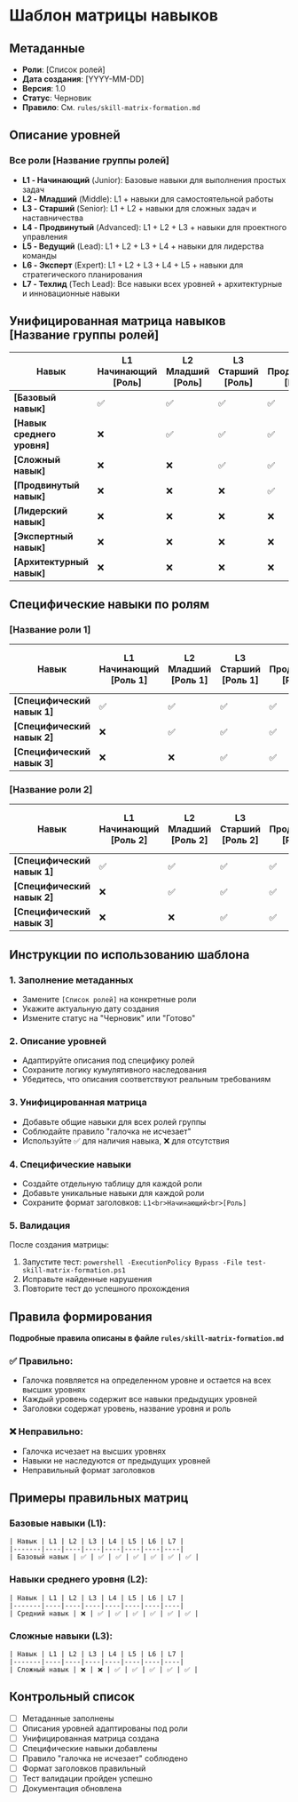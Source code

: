 # Шаблон матрицы навыков

## Метаданные

- **Роли**: [Список ролей]
- **Дата создания**: [YYYY-MM-DD]
- **Версия**: 1.0
- **Статус**: Черновик
- **Правило**: См. `rules/skill-matrix-formation.md`

## Описание уровней

### Все роли [Название группы ролей]
- **L1 - Начинающий** (Junior): Базовые навыки для выполнения простых задач
- **L2 - Младший** (Middle): L1 + навыки для самостоятельной работы
- **L3 - Старший** (Senior): L1 + L2 + навыки для сложных задач и наставничества
- **L4 - Продвинутый** (Advanced): L1 + L2 + L3 + навыки для проектного управления
- **L5 - Ведущий** (Lead): L1 + L2 + L3 + L4 + навыки для лидерства команды
- **L6 - Эксперт** (Expert): L1 + L2 + L3 + L4 + L5 + навыки для стратегического планирования
- **L7 - Техлид** (Tech Lead): Все навыки всех уровней + архитектурные и инновационные навыки

## Унифицированная матрица навыков [Название группы ролей]

| Навык | L1<br>Начинающий<br>[Роль] | L2<br>Младший<br>[Роль] | L3<br>Старший<br>[Роль] | L4<br>Продвинутый<br>[Роль] | L5<br>Ведущий<br>[Роль] | L6<br>Эксперт<br>[Роль] | L7<br>Техлид<br>[Роль] |
|-------|----|----|----|----|----|----|----|
| **[Базовый навык]** | ✅ | ✅ | ✅ | ✅ | ✅ | ✅ | ✅ |
| **[Навык среднего уровня]** | ❌ | ✅ | ✅ | ✅ | ✅ | ✅ | ✅ |
| **[Сложный навык]** | ❌ | ❌ | ✅ | ✅ | ✅ | ✅ | ✅ |
| **[Продвинутый навык]** | ❌ | ❌ | ❌ | ✅ | ✅ | ✅ | ✅ |
| **[Лидерский навык]** | ❌ | ❌ | ❌ | ❌ | ✅ | ✅ | ✅ |
| **[Экспертный навык]** | ❌ | ❌ | ❌ | ❌ | ❌ | ✅ | ✅ |
| **[Архитектурный навык]** | ❌ | ❌ | ❌ | ❌ | ❌ | ❌ | ✅ |

## Специфические навыки по ролям

### [Название роли 1]
| Навык | L1<br>Начинающий<br>[Роль 1] | L2<br>Младший<br>[Роль 1] | L3<br>Старший<br>[Роль 1] | L4<br>Продвинутый<br>[Роль 1] | L5<br>Ведущий<br>[Роль 1] | L6<br>Эксперт<br>[Роль 1] | L7<br>Техлид<br>[Роль 1] |
|-------|----|----|----|----|----|----|----|
| **[Специфический навык 1]** | ✅ | ✅ | ✅ | ✅ | ✅ | ✅ | ✅ |
| **[Специфический навык 2]** | ❌ | ✅ | ✅ | ✅ | ✅ | ✅ | ✅ |
| **[Специфический навык 3]** | ❌ | ❌ | ✅ | ✅ | ✅ | ✅ | ✅ |

### [Название роли 2]
| Навык | L1<br>Начинающий<br>[Роль 2] | L2<br>Младший<br>[Роль 2] | L3<br>Старший<br>[Роль 2] | L4<br>Продвинутый<br>[Роль 2] | L5<br>Ведущий<br>[Роль 2] | L6<br>Эксперт<br>[Роль 2] | L7<br>Техлид<br>[Роль 2] |
|-------|----|----|----|----|----|----|----|
| **[Специфический навык 1]** | ✅ | ✅ | ✅ | ✅ | ✅ | ✅ | ✅ |
| **[Специфический навык 2]** | ❌ | ✅ | ✅ | ✅ | ✅ | ✅ | ✅ |
| **[Специфический навык 3]** | ❌ | ❌ | ✅ | ✅ | ✅ | ✅ | ✅ |

## Инструкции по использованию шаблона

### 1. Заполнение метаданных
- Замените `[Список ролей]` на конкретные роли
- Укажите актуальную дату создания
- Измените статус на "Черновик" или "Готово"

### 2. Описание уровней
- Адаптируйте описания под специфику ролей
- Сохраните логику кумулятивного наследования
- Убедитесь, что описания соответствуют реальным требованиям

### 3. Унифицированная матрица
- Добавьте общие навыки для всех ролей группы
- Соблюдайте правило "галочка не исчезает"
- Используйте ✅ для наличия навыка, ❌ для отсутствия

### 4. Специфические навыки
- Создайте отдельную таблицу для каждой роли
- Добавьте уникальные навыки для каждой роли
- Сохраните формат заголовков: `L1<br>Начинающий<br>[Роль]`

### 5. Валидация
После создания матрицы:
1. Запустите тест: `powershell -ExecutionPolicy Bypass -File test-skill-matrix-formation.ps1`
2. Исправьте найденные нарушения
3. Повторите тест до успешного прохождения

## Правила формирования

**Подробные правила описаны в файле `rules/skill-matrix-formation.md`**

### ✅ Правильно:
- Галочка появляется на определенном уровне и остается на всех высших уровнях
- Каждый уровень содержит все навыки предыдущих уровней
- Заголовки содержат уровень, название уровня и роль

### ❌ Неправильно:
- Галочка исчезает на высших уровнях
- Навыки не наследуются от предыдущих уровней
- Неправильный формат заголовков

## Примеры правильных матриц

### Базовые навыки (L1):
```
| Навык | L1 | L2 | L3 | L4 | L5 | L6 | L7 |
|-------|----|----|----|----|----|----|----|
| Базовый навык | ✅ | ✅ | ✅ | ✅ | ✅ | ✅ | ✅ |
```

### Навыки среднего уровня (L2):
```
| Навык | L1 | L2 | L3 | L4 | L5 | L6 | L7 |
|-------|----|----|----|----|----|----|----|
| Средний навык | ❌ | ✅ | ✅ | ✅ | ✅ | ✅ | ✅ |
```

### Сложные навыки (L3):
```
| Навык | L1 | L2 | L3 | L4 | L5 | L6 | L7 |
|-------|----|----|----|----|----|----|----|
| Сложный навык | ❌ | ❌ | ✅ | ✅ | ✅ | ✅ | ✅ |
```

## Контрольный список

- [ ] Метаданные заполнены
- [ ] Описания уровней адаптированы под роли
- [ ] Унифицированная матрица создана
- [ ] Специфические навыки добавлены
- [ ] Правило "галочка не исчезает" соблюдено
- [ ] Формат заголовков правильный
- [ ] Тест валидации пройден успешно
- [ ] Документация обновлена 